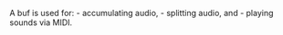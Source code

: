 A buf is used for:
    - accumulating audio,
    - splitting audio, and
    - playing sounds via MIDI.
